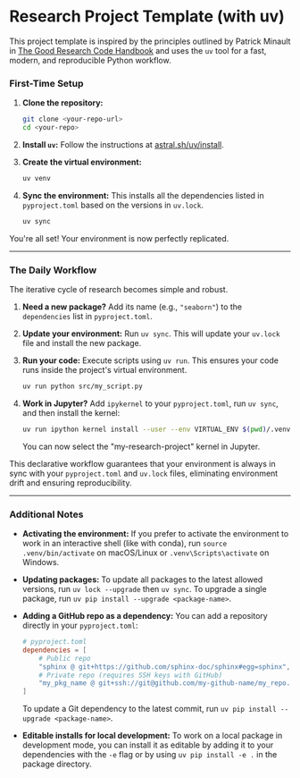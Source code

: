 # Research Project Template (with uv)

This project template is inspired by the principles outlined by Patrick Minault in [The Good Research Code Handbook](https://goodresearch.dev) and uses the `uv` tool for a fast, modern, and reproducible Python workflow.

### First-Time Setup

1.  **Clone the repository:**
    ```bash
    git clone <your-repo-url>
    cd <your-repo>
    ```

2.  **Install `uv`:**
    Follow the instructions at [astral.sh/uv/install](https://docs.astral.sh/uv/getting-started/installation).

3.  **Create the virtual environment:**
    ```bash
    uv venv
    ```

4.  **Sync the environment:**
    This installs all the dependencies listed in `pyproject.toml` based on the versions in `uv.lock`.
    ```bash
    uv sync
    ```

You're all set! Your environment is now perfectly replicated.

---

### The Daily Workflow

The iterative cycle of research becomes simple and robust.

1.  **Need a new package?** Add its name (e.g., `"seaborn"`) to the `dependencies` list in `pyproject.toml`.

2.  **Update your environment:** Run `uv sync`. This will update your `uv.lock` file and install the new package.

3.  **Run your code:** Execute scripts using `uv run`. This ensures your code runs inside the project's virtual environment.
    ```bash
    uv run python src/my_script.py
    ```

4.  **Work in Jupyter?** Add `ipykernel` to your `pyproject.toml`, run `uv sync`, and then install the kernel:
    ```bash
    uv run ipython kernel install --user --env VIRTUAL_ENV $(pwd)/.venv --name="my-research-project""
    ```
    You can now select the "my-research-project" kernel in Jupyter.

This declarative workflow guarantees that your environment is always in sync with your `pyproject.toml` and `uv.lock` files, eliminating environment drift and ensuring reproducibility.

---

### Additional Notes

- **Activating the environment:** If you prefer to activate the environment to work in an interactive shell (like with conda), run `source .venv/bin/activate` on macOS/Linux or `.venv\Scripts\activate` on Windows.

- **Updating packages:** To update all packages to the latest allowed versions, run `uv lock --upgrade` then `uv sync`. To upgrade a single package, run `uv pip install --upgrade <package-name>`.

- **Adding a GitHub repo as a dependency:** You can add a repository directly in your `pyproject.toml`:
    ```toml
    # pyproject.toml
    dependencies = [
        # Public repo
        "sphinx @ git+https://github.com/sphinx-doc/sphinx#egg=sphinx",
        # Private repo (requires SSH keys with GitHub)
        "my_pkg_name @ git+ssh://git@github.com/my-github-name/my_repo.git"
    ]
    ```
    To update a Git dependency to the latest commit, run `uv pip install --upgrade <package-name>`.

- **Editable installs for local development:** To work on a local package in development mode, you can install it as editable by adding it to your dependencies with the `-e` flag or by using `uv pip install -e .` in the package directory.



